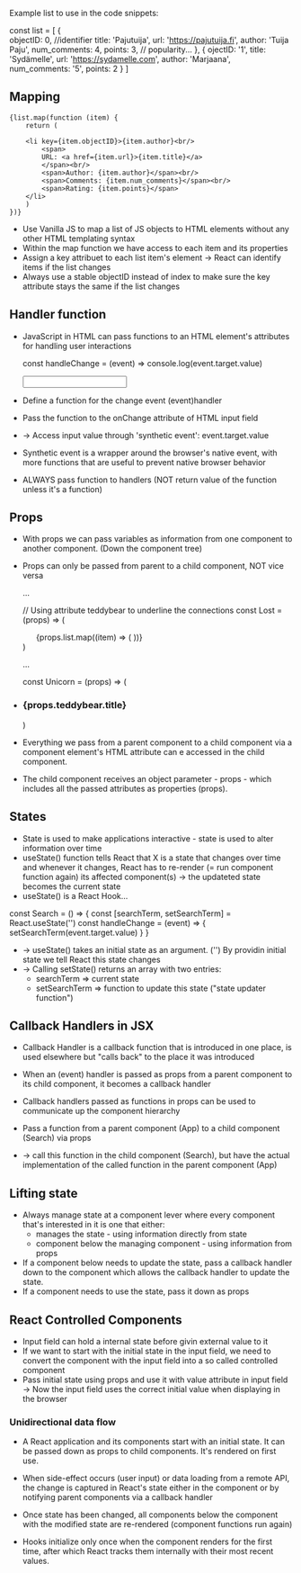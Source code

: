 Example list to use in the code snippets:

const list = [
  {  
    objectID: 0, //identifier
    title: 'Pajutuija',
    url: 'https://pajutuija.fi',
    author: 'Tuija Paju',
    num_comments: 4,
    points: 3, // popularity...
  },
  {
    ojectID: '1',
    title: 'Sydämelle',
    url: 'https://sydamelle.com',
    author: 'Marjaana',
    num_comments: '5',
    points: 2
  }
]


## Mapping

    {list.map(function (item) {
        return (

        <li key={item.objectID}>{item.author}<br/>
            <span>
            URL: <a href={item.url}>{item.title}</a>
            </span><br/>
            <span>Author: {item.author}</span><br/>
            <span>Comments: {item.num_comments}</span><br/>
            <span>Rating: {item.points}</span>
        </li>          
        )        
    })}

- Use Vanilla JS to map a list of JS objects to HTML elements without any other HTML templating syntax
- Within the map function we have access to each item and its properties
- Assign a key attribuet to each list item's element -> React can identify items if the list changes
- Always use a stable objectID instead of index to make sure the key attribute stays the same if the list changes

## Handler function

- JavaScript in HTML can pass functions to an HTML element's attributes for handling user interactions

  const handleChange = (event) => console.log(event.target.value) 

  <input 
    id="search"
    type="text"
    onChange={handleChange}
  />

- Define a function for the change event (event)handler
- Pass the function to the onChange attribute of HTML input field
- -> Access input value through 'synthetic event': event.target.value
- Synthetic event is a wrapper around the browser's native event, with more functions that are useful to prevent native browser behavior
- ALWAYS pass function to handlers (NOT return value of the function unless it's a function)

## Props

- With props we can pass variables as information from one component to another component. (Down the component tree)
- Props can only be passed from parent to a child component, NOT vice versa

  <Lost list={sites}/>

    ...

  // Using attribute teddybear to underline the connections
  const Lost = (props) => (
    <ul>
      {props.list.map((item) => (
        <Unicorn key={item.objectID} teddybear={item} /> 
      ))}
    </ul>
  )  

    ...

  const Unicorn = (props) => (
    <li>
      <h3>{props.teddybear.title}</h3>
    </li>
  )

- Everything we pass from a parent component to a child component via a component element's HTML attribute can e accessed in the child component.
- The child component receives an object parameter - props - which includes all the passed attributes as properties (props).

## States

- State is used to make applications interactive - state is used to alter information over time
- useState() function tells React that X is a state that changes over time and whenever it changes, React has to re-render (= run component function again) its affected component(s) -> the updateted state becomes the current state
- useState() is a React Hook...

const Search = () => {
  const [searchTerm, setSearchTerm] = React.useState('')
  const handleChange = (event) => {
    setSearchTerm(event.target.value)
  }
}

- -> useState() takes an initial state as an argument. ('') By providin initial state we tell React this state changes
- -> Calling setState() returns an array with two entries:
  - searchTerm => current state
  - setSearchTerm => function to update this state ("state updater function") 

## Callback Handlers in JSX

- Callback Handler is a callback function that is introduced in one place, is used elsewhere but "calls back" to the place it was introduced
- When an (event) handler is passed as props from a parent component to its child component, it becomes a callback handler
- Callback handlers passed as functions in props can be used to communicate up the component hierarchy

- Pass a function from a parent component (App) to a child component (Search) via props
- -> call this function in the child component (Search), but have the actual implementation of the called function in the parent component (App)

## Lifting state

- Always manage state at a component lever where every component that's interested in it is one that either:
  - manages the state - using information directly from state
  - component below the managing component - using information from props 
- If a component below needs to update the state, pass a callback handler down to the component which allows the callback handler to update the state.
- If a component needs to use the state, pass it down as props

## React Controlled Components
- Input field can hold a internal state before givin external value to it
- If we want to start with the initial state in the input field, we need to convert the component with the input field into a so called controlled component
- Pass initial state using props and use it with value attribute in input field -> Now the input field uses the correct initial value when displaying in the browser

### Unidirectional data flow
- A React application and its components start with an initial state. It can be passed down as props to child components. It's rendered on first use.
- When side-effect occurs (user input) or data loading from a remote API, the change is captured in React's state either in the component or by notifying parent components via a callback handler
- Once state has been changed, all components below the component with the modified state are re-rendered (component functions run again)


- Hooks initialize only once when the component renders for the first time, after which React tracks them internally with their most recent values.

